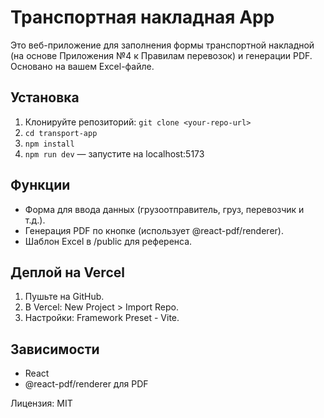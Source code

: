 # Транспортная накладная App

Это веб-приложение для заполнения формы транспортной накладной (на основе Приложения №4 к Правилам перевозок) и генерации PDF. Основано на вашем Excel-файле.

## Установка

1. Клонируйте репозиторий: `git clone <your-repo-url>`
2. `cd transport-app`
3. `npm install`
4. `npm run dev` — запустите на localhost:5173

## Функции

- Форма для ввода данных (грузоотправитель, груз, перевозчик и т.д.).
- Генерация PDF по кнопке (использует @react-pdf/renderer).
- Шаблон Excel в /public для референса.

## Деплой на Vercel

1. Пушьте на GitHub.
2. В Vercel: New Project > Import Repo.
3. Настройки: Framework Preset - Vite.

## Зависимости

- React
- @react-pdf/renderer для PDF

Лицензия: MIT